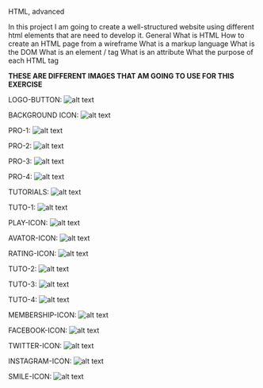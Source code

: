 HTML, advanced

In this project I am going to create a well-structured website using different html elements that are need to develop it.
General
What is HTML
How to create an HTML page from a wireframe
What is a markup language
What is the DOM
What is an element / tag
What is an attribute
What the purpose of each HTML tag

**THESE ARE DIFFERENT IMAGES THAT AM GOING TO USE FOR THIS EXERCISE**

LOGO-BUTTON:
 ![alt text](image.png)

BACKGROUND ICON:
![alt text](image-2.png)

PRO-1:
![alt text](image-1.png)

PRO-2:
![alt text](image-3.png)

PRO-3:
![alt text](image-4.png)

PRO-4:
![alt text](image-5.png)

TUTORIALS:
![alt text](image-6.png)

TUTO-1:
 ![alt text](image-7.png)

PLAY-ICON:
![alt text](image-8.png)

AVATOR-ICON:
![alt text](image-9.png)

RATING-ICON:
![alt text](image-10.png)

TUTO-2:
![alt text](image-11.png)

TUTO-3:
![alt text](image-15.png)

TUTO-4:
![alt text](image-19.png)

MEMBERSHIP-ICON:
![alt text](image-20.png)

FACEBOOK-ICON:
![alt text](image-22.png)

TWITTER-ICON:
![alt text](image-23.png)

INSTAGRAM-ICON:
![alt text](image-24.png)


SMILE-ICON:
![alt text](image-21.png)




